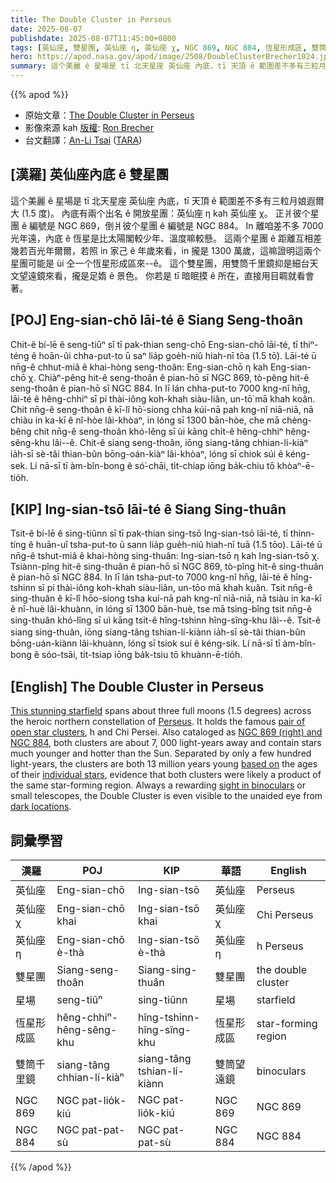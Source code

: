 ```yaml
---
title: The Double Cluster in Perseus
date: 2025-08-07
publishdate: 2025-08-07T11:45:00+0800
tags: [英仙座, 雙星團, 英仙座 η, 英仙座 χ, NGC 869, NGC 884, 恆星形成區, 雙筒千里鏡]
hero: https://apod.nasa.gov/apod/image/2508/DoubleClusterBrecher1024.jpg
summary: 這个美麗 ê 星場是 tī 北天星座 英仙座 內底，tī 天頂 ê 範圍差不多有三粒月娘遐爾大 (1.5 度)。
---
```


{{% apod %}}

- 原始文章：[The Double Cluster in Perseus](https://apod.nasa.gov/apod/ap250807.html)
- 影像來源 kah [版權][Copyright]: [Ron Brecher][Ron_Brecher]
- 台文翻譯：[An-Li Tsai][An-Li Tsai] ([TARA][TARA])


## [漢羅] 英仙座內底 ê 雙星團
這个美麗 ê 星場是 tī 北天星座 英仙座 內底，tī 天頂 ê 範圍差不多有三粒月娘遐爾大 (1.5 度)。
內底有兩个出名 ê 開放星團：英仙座 η kah 英仙座 χ。
正爿彼个星團 ê 編號是 NGC 869，倒爿彼个星團 ê 編號是 NGC 884。
In 離咱差不多 7000 光年遠，內底 ê 恆星是比太陽閣較少年、溫度嘛較懸。
這兩个星團 ê 距離互相差幾若百光年爾爾，若照 in 家己 ê 年歲來看，in 攏是 1300 萬歲，這嘛證明這兩个星團可能是 ùi 仝一个恆星形成區來--ê。
這个雙星團，用雙筒千里鏡抑是細台天文望遠鏡來看，攏是足媠 ê 景色。
你若是 tī 暗眠摸 ê 所在，直接用目睭就看會著。

<!--
## [中文] 英仙座雙星團

這片令人驚嘆的星場橫跨英仙座北部，約三個滿月（1.5度）。
它包含一對著名的疏散星團：英仙座h和英仙座c。
這兩個星團也被編號為NGC 869（右）和NGC 884，距離我們約7000光年，包含比太陽年輕得多、溫度也更高的恆星。
這兩個星團僅相距幾百光年，根據各自恆星的年齡計算，它們的年齡均為1300萬年，這表明這兩個星團很可能來自同一恆星形成區域。
雙星團在雙筒望遠鏡或小型望遠鏡中總是令人嘆為觀止，即使在黑暗的地方也能用肉眼看到。

-->

## [POJ] Eng-sian-chō lāi-té ê Siang Seng-thoân
Chit-ê bí-lē ê seng-tiûⁿ sī tī pak-thian seng-chō Eng-sian-chō lāi-té, tī thiⁿ-téng ê hoān-ûi chha-put-to ū saⁿ lia̍p goe̍h-niû hiah-nī tōa (1.5 tō͘).
Lāi-té ū nn̄g-ê chhut-miâ ê khai-hòng seng-thoân:
Eng-sian-chō η kah Eng-sian-chō χ.
Chiàⁿ-pêng hit-ê seng-thoân ê pian-hō sī NGC 869, tò-pêng hit-ê seng-thoân ê pian-hō sī NGC 884.
In lī lán chha-put-to 7000 kng-nî hn̄g, lāi-té ê hêng-chhiⁿ sī pí thài-iông koh-khah siàu-liân, un-tō͘ mā khah koân.
Chit nn̄g-ê seng-thoân ê kī-lî hō͘-siong chha kúi-nā pah kng-nî niā-niā, nā chiàu in ka-kī ê nî-hòe lâi-khòaⁿ, in lóng sī 1300 bān-hòe, che mā chèng-bêng chit nn̄g-ê seng-thoân khó-lêng sī ùi kāng chi̍t-ê hêng-chhiⁿ hêng-sêng-khu lâi--ê.
Chit-ê siang seng-thoân, iōng siang-tâng chhian-lí-kiàⁿ ia̍h-sī sè-tâi thian-bûn bōng-oán-kiàⁿ lâi-khòaⁿ, lóng sī chiok súi ê kéng-sek.
Lí nā-sī tī àm-bîn-bong ê só͘-chāi, ti̍t-chiap iōng ba̍k-chiu tō khòaⁿ-ē-tio̍h.

## [KIP] Ing-sian-tsō lāi-té ê Siang Sing-thuân
Tsit-ê bí-lē ê sing-tiûnn sī tī pak-thian sing-tsō Ing-sian-tsō lāi-té, tī thinn-tíng ê huān-uî tsha-put-to ū sann lia̍p gue̍h-niû hiah-nī tuā (1.5 tōo).
Lāi-té ū nn̄g-ê tshut-miâ ê khai-hòng sing-thuân:
Ing-sian-tsō η kah Ing-sian-tsō χ.
Tsiànn-pîng hit-ê sing-thuân ê pian-hō sī NGC 869, tò-pîng hit-ê sing-thuân ê pian-hō sī NGC 884.
In lī lán tsha-put-to 7000 kng-nî hn̄g, lāi-té ê hîng-tshinn sī pí thài-iông koh-khah siàu-liân, un-tōo mā khah kuân.
Tsit nn̄g-ê sing-thuân ê kī-lî hōo-siong tsha kuí-nā pah kng-nî niā-niā, nā tsiàu in ka-kī ê nî-huè lâi-khuànn, in lóng sī 1300 bān-huè, tse mā tsìng-bîng tsit nn̄g-ê sing-thuân khó-lîng sī uì kāng tsi̍t-ê hîng-tshinn hîng-sîng-khu lâi--ê.
Tsit-ê siang sing-thuân, iōng siang-tâng tshian-lí-kiànn ia̍h-sī sè-tâi thian-bûn bōng-uán-kiànn lâi-khuànn, lóng sī tsiok suí ê kéng-sik.
Lí nā-sī tī àm-bîn-bong ê sóo-tsāi, ti̍t-tsiap iōng ba̍k-tsiu tō khuànn-ē-tio̍h.

## [English] The Double Cluster in Perseus

[This stunning starfield][This_stunning_starfield] spans about three full moons (1.5 degrees) across the heroic northern constellation of [Perseus][Perseus].
It holds the famous [pair of open star clusters][pair_of_open_star_clusters], h and Chi Persei.
Also cataloged as [NGC 869 (right) and NGC 884][NGC_869_right_and_NGC_884], both clusters are about 7, 000 light-years away and contain stars much younger and hotter than the Sun.
Separated by only a few hundred light-years, the clusters are both 13 million years young [based on][based_on] the ages of their [individual stars][individual_stars], evidence that both clusters were likely a product of the same star-forming region.
Always a rewarding [sight in binoculars][sight_in_binoculars] or small telescopes, the Double Cluster is even visible to the unaided eye from [dark locations][dark_locations].


## 詞彙學習
|漢羅|POJ|KIP|華語|English|
|-|-|-|-|-|
| 英仙座 | Eng-sian-chō | Ing-sian-tsō | 英仙座 | Perseus |
| 英仙座 χ | Eng-sian-chō khai | Ing-sian-tsō khai | 英仙座 χ | Chi Perseus |
| 英仙座 η | Eng-sian-chō è-thà | Ing-sian-tsō è-thà | 英仙座 η | h Perseus |
| 雙星團 | Siang-seng-thoân | Siang-sing-thuân | 雙星團 | the double cluster |
| 星場 | seng-tiûⁿ | sing-tiûnn | 星場 | starfield |
| 恆星形成區 | hêng-chhiⁿ-hêng-sêng-khu | hîng-tshinn-hîng-sîng-khu | 恆星形成區 | star-forming region |
| 雙筒千里鏡 | siang-tâng chhian-lí-kiàⁿ | siang-tâng tshian-lí-kiànn | 雙筒望遠鏡 | binoculars |
| NGC 869 | NGC pat-lio̍k-kiú | NGC pat-lio̍k-kiú | NGC 869 | NGC 869 |
| NGC 884 | NGC pat-pat-sù | NGC pat-pat-sù | NGC 884 | NGC 884 |



{{% /apod %}}

[An-Li Tsai]: mailto:thianbun.taigi@gmail.com
[TARA]: https://tara.tw

[Copyright]: https://apod.nasa.gov/apod/fap/lib/about_apod.html#srapply
[License3]: https://creativecommons.org/licenses/by-nc-nd/3.0/
[License2]:https://creativecommons.org/licenses/by-nc-nd/2.0/
[NASA]:https://www.nasa.gov/

[This_stunning_starfield]:https://astrodoc.ca/double-cluster-2025/
[Perseus]:http://en.wikipedia.org/wiki/Perseus_constellation
[pair_of_open_star_clusters]:https://www.nasa.gov/feature/goddard/caldwell-14
[NGC_869_right_and_NGC_884]:http://www.messier.seds.org/xtra/ngc/n0869.html
[based_on]:http://arxiv.org/abs/astro-ph/0205130
[individual_stars]:http://www.messier.seds.org/open.html
[sight_in_binoculars]:https://astrobackyard.com/double-cluster-in-perseus/
[dark_locations]:https://apod.nasa.gov/apod/ap060413.html
[Dawn_of_the_Crab]:https://apod.nasa.gov/apod/ap250808.html

[Ron_Brecher]:https://astrodoc.ca/about-me/
[Copyright]:lib/about_apod.html#srapply